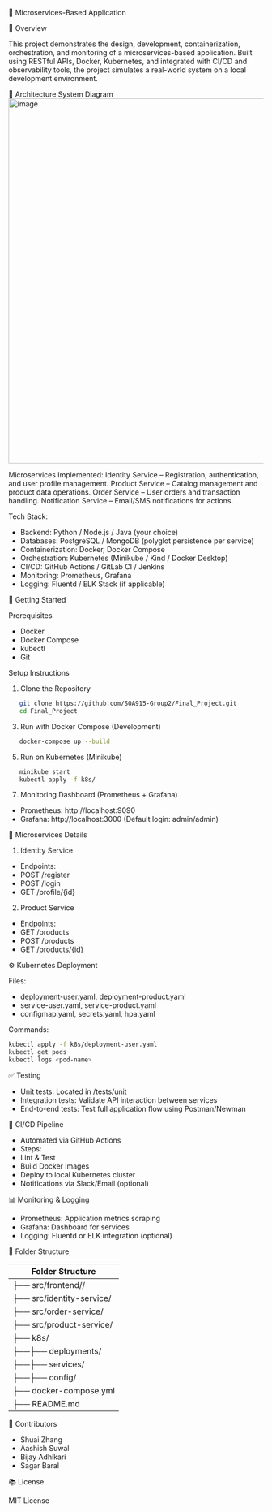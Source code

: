 🧩 Microservices-Based Application

📌 Overview

This project demonstrates the design, development, containerization, orchestration, and monitoring of a microservices-based application. Built using RESTful APIs, Docker, Kubernetes, and integrated with CI/CD and observability tools, the project simulates a real-world system on a local development environment.

🧱 Architecture
System Diagram
<img width="973" height="719" alt="image" src="https://github.com/user-attachments/assets/bec1badf-b3e7-4c11-9568-d56d5e19e674" />





Microservices Implemented:
	Identity Service – Registration, authentication, and user profile management.
 	Product Service – Catalog management and product data operations.
  	Order Service – User orders and transaction handling.
   	Notification Service – Email/SMS notifications for actions.

Tech Stack:
- Backend: Python / Node.js / Java (your choice)
- Databases: PostgreSQL / MongoDB (polyglot persistence per service)
- Containerization: Docker, Docker Compose
- Orchestration: Kubernetes (Minikube / Kind / Docker Desktop)
- CI/CD: GitHub Actions / GitLab CI / Jenkins
- Monitoring: Prometheus, Grafana
- Logging: Fluentd / ELK Stack (if applicable)

🚀 Getting Started

Prerequisites
- Docker
- Docker Compose
- kubectl
- Git

Setup Instructions

1.	Clone the Repository
```sh
   git clone https://github.com/SOA915-Group2/Final_Project.git
   cd Final_Project
```

3.	Run with Docker Compose (Development)
```sh
   docker-compose up --build
```
5.	Run on Kubernetes (Minikube)
```sh
   minikube start
   kubectl apply -f k8s/
```

7.	Monitoring Dashboard (Prometheus + Grafana)
- Prometheus: http://localhost:9090
- Grafana: http://localhost:3000 (Default login: admin/admin)

🔧 Microservices Details

1. Identity Service
- Endpoints:
- POST /register
- POST /login
- GET /profile/{id}

2. Product Service
- Endpoints:
- GET /products
- POST /products
- GET /products/{id}



⚙️ Kubernetes Deployment

Files:
- deployment-user.yaml, deployment-product.yaml
- service-user.yaml, service-product.yaml
- configmap.yaml, secrets.yaml, hpa.yaml

Commands:

```sh
kubectl apply -f k8s/deployment-user.yaml
kubectl get pods
kubectl logs <pod-name>
```

✅ Testing
- Unit tests: Located in /tests/unit
- Integration tests: Validate API interaction between services
- End-to-end tests: Test full application flow using Postman/Newman

🔄 CI/CD Pipeline
- Automated via GitHub Actions
- Steps:
- Lint & Test
- Build Docker images
- Deploy to local Kubernetes cluster
- Notifications via Slack/Email (optional)

📊 Monitoring & Logging
- Prometheus: Application metrics scraping
- Grafana: Dashboard for services
- Logging: Fluentd or ELK integration (optional)

📂 Folder Structure

| Folder Structure |
| ------ |
| ├── src/frontend//|
| ├── src/identity-service/|
| ├── src/order-service/|
| ├── src/product-service/|
| ├── k8s/|
| ├──├── deployments/|
| ├──├── services/|
| ├──├── config/|
| ├── docker-compose.yml|
| ├── README.md|


👥 Contributors
- Shuai Zhang
- Aashish Suwal
- Bijay Adhikari
- Sagar Baral

📚 License

MIT License
